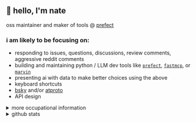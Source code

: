 ## 👋 hello, I'm nate

oss maintainer and maker of tools @ [prefect](https://github.com/prefecthq/prefect)

### i am likely to be focusing on:
- responding to issues, questions, discussions, review comments, aggressive reddit comments
- building and maintaining python / LLM dev tools like [`prefect`](https://github.com/PrefectHQ/prefect), [`fastmcp`](https://github.com/jlowin/fastmcp), or [`marvin`](https://github.com/prefecthq/marvin)
- presenting ai with data to make better choices using the above
- keyboard shortcuts
- [bsky](https://bsky.app/profile/alternatebuild.dev) and/or [atproto](https://github.com/MarshalX/atproto)
- API design


<details>
  <summary>more occupational information</summary>

### background

#### _Prefect_ (Present) - **Senior Software Engineer **
- expanding and maintaining the open-source Prefect SDK and server components
- taste testing next-generation 
- building AI-powered systems (MCP clients and servers + RAG etc) to extend teams within the organization
- working with leadership and marketing to improve our documentation, digital footprint and outreach

#### _Prefect_ - **Software Engineer**
- Building [marvin](https://github.com/PrefectHQ/marvin), integrating it with prefect to create [practical and resilient AI systems](https://github.com/PrefectHQ/marvin/tree/main/examples/slackbot)
- Designing interfaces between Prefect & data tooling ecosystems - collaborating with integration partners (pydantic, chroma)
- Creating DevOps tooling for lean data engineering

#### _SLATE_ (acq by Prefect, Oct 2021) - **Data Engineer**
- Data engineering consulting
- Provisioned distributed containers (k8s, ecs, etc) on all AWS and GCP to support companies' data practices
- Developed Prefect flows to connect OSS data tools and contributed to those tools when needed

---

### education
- **University of Michigan - Ann Arbor**
  - **Major**: Chemical Engineering
  - **Minor**: Physics
  - **Alumnus**: August 2020
</details>


<details>
  <summary>github stats</summary>
<img height="163" src="https://nirzak-streak-stats.vercel.app/?user=zzstoatzz&theme=dark&hide_border=false" /> <img height="163" src="https://github-readme-stats.vercel.app/api/top-langs/?username=zzstoatzz&theme=dark&hide_border=false&include_all_commits=true&count_private=true&layout=compact" />
<img height="250" src="https://github-contributor-stats.vercel.app/api?username=zzstoatzz&limit=5&theme=dark&combine_all_yearly_contributions=true" />
</details>
